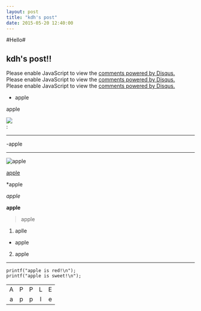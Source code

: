 ```yaml
---
layout: post
title: "kdh's post"
date: 2015-05-20 12:40:00
---
```


#Hello#


## kdh's post!! ##

<div id="disqus_thread"></div>
<script type="text/javascript">
    /* * * CONFIGURATION VARIABLES * * */
    var disqus_shortname = 'test2448';
    
    /* * * DON'T EDIT BELOW THIS LINE * * */
    (function() {
        var dsq = document.createElement('script'); dsq.type = 'text/javascript'; dsq.async = true;
        dsq.src = '//' + disqus_shortname + '.disqus.com/embed.js';
        (document.getElementsByTagName('head')[0] || document.getElementsByTagName('body')[0]).appendChild(dsq);
    })();
</script>
<noscript>Please enable JavaScript to view the <a href="https://disqus.com/?ref_noscript" rel="nofollow">comments powered by Disqus.</a></noscript>
<script type="text/javascript">
    /* * * CONFIGURATION VARIABLES * * */
    var disqus_shortname = 'test2448';
    
    /* * * DON'T EDIT BELOW THIS LINE * * */
    (function () {
        var s = document.createElement('script'); s.async = true;
        s.type = 'text/javascript';
        s.src = '//' + disqus_shortname + '.disqus.com/count.js';
        (document.getElementsByTagName('HEAD')[0] || document.getElementsByTagName('BODY')[0]).appendChild(s);
    }());
</script>

<div id="disqus_thread"></div>
<script type="text/javascript">
    /* * * CONFIGURATION VARIABLES * * */
    var disqus_shortname = 'test2448';
    
    /* * * DON'T EDIT BELOW THIS LINE * * */
    (function() {
        var dsq = document.createElement('script'); dsq.type = 'text/javascript'; dsq.async = true;
        dsq.src = '//' + disqus_shortname + '.disqus.com/embed.js';
        (document.getElementsByTagName('head')[0] || document.getElementsByTagName('body')[0]).appendChild(dsq);
    })();
</script>
<noscript>Please enable JavaScript to view the <a href="https://disqus.com/?ref_noscript" rel="nofollow">comments powered by Disqus.</a></noscript>
<script type="text/javascript">
    /* * * CONFIGURATION VARIABLES * * */
    var disqus_shortname = 'test2448';
    
    /* * * DON'T EDIT BELOW THIS LINE * * */
    (function () {
        var s = document.createElement('script'); s.async = true;
        s.type = 'text/javascript';
        s.src = '//' + disqus_shortname + '.disqus.com/count.js';
        (document.getElementsByTagName('HEAD')[0] || document.getElementsByTagName('BODY')[0]).appendChild(s);
    }());
</script>

<div id="disqus_thread"></div>
<script type="text/javascript">
    /* * * CONFIGURATION VARIABLES * * */
    var disqus_shortname = 'test2448';
    
    /* * * DON'T EDIT BELOW THIS LINE * * */
    (function() {
        var dsq = document.createElement('script'); dsq.type = 'text/javascript'; dsq.async = true;
        dsq.src = '//' + disqus_shortname + '.disqus.com/embed.js';
        (document.getElementsByTagName('head')[0] || document.getElementsByTagName('body')[0]).appendChild(dsq);
    })();
</script>
<noscript>Please enable JavaScript to view the <a href="https://disqus.com/?ref_noscript" rel="nofollow">comments powered by Disqus.</a></noscript>
<script type="text/javascript">
    /* * * CONFIGURATION VARIABLES * * */
    var disqus_shortname = 'test2448';
    
    /* * * DON'T EDIT BELOW THIS LINE * * */
    (function () {
        var s = document.createElement('script'); s.async = true;
        s.type = 'text/javascript';
        s.src = '//' + disqus_shortname + '.disqus.com/count.js';
        (document.getElementsByTagName('HEAD')[0] || document.getElementsByTagName('BODY')[0]).appendChild(s);
    }());
</script>



- apple


apple

<html>
<head>
<title>
</title>
</head>
<body>
<DIV id="In_1" style="DISPLAY: block"><SPAN style="FONT-SIZE: 9pt; CURSOR: hand; COLOR: #0482d6" onclick="In_1.style.display='none';Out_1.style.display='block'"><U><img src ="https://d30y9cdsu7xlg0.cloudfront.net/png/16958-200.png"></U></SPAN></DIV>
<DIV id="Out_1" style="DISPLAY: none"><SPAN style="FONT-SIZE: 9pt; CURSOR: hand; COLOR: #0482d6" onclick="In_1.style.display='block';Out_1.style.display='none'"><U><img src ="https://d30y9cdsu7xlg0.cloudfront.net/png/16981-200.png"></U></SPAN> 
<P><SPAN style="FONT-SIZE: 9pt">아나 이런 젠장할
</SPAN></P></DIV></body>
</html>: 


---
-apple


***

![apple](http://cfile24.uf.tistory.com/image/245A80485254E350180F5A)


[apple](http://terms.naver.com/entry.nhn?docId=1106882&cid=40942&categoryId=32108)

*apple


*apple*


**apple**


>apple


1. aplle
* apple

2. apple


*********

```
printf("apple is red!\n");
printf("apple is sweet!\n");
```

| | | | | |
:---:|:---:|:---:|:---:|:---:
A | P | P | L | E 
a | p | p | l | e


